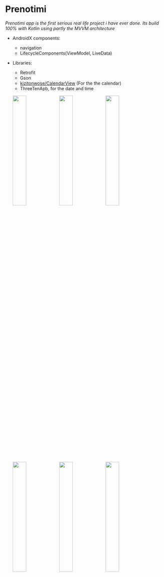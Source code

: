 <h1>Prenotimi</h1>

*Prenotimi app is the first serious real life project i have ever done.
Its build 100% with Kotlin using *partly* the MVVM architecture*



  
 
- AndroidX components:
  - navigation
  - LifecycleComponents(ViewModel, LiveData)
  
- Libraries: 
  - Retrofit
  - Gson
  - [kizitonwose/CalendarView](https://github.com/kizitonwose/CalendarView) (For the the calendar)
  - ThreeTenApb, for the date and time
  
  
  <img src="https://user-images.githubusercontent.com/58820286/87429449-155f3d80-c5e4-11ea-8de0-8b35a95d4471.PNG" width="30%"></img> <img src="https://user-images.githubusercontent.com/58820286/87429450-15f7d400-c5e4-11ea-96a8-d53f0d19a885.png" width="30%"></img> <img src="https://user-images.githubusercontent.com/58820286/87429444-142e1080-c5e4-11ea-8dd0-1fe57e5936d2.PNG" width="30%"></img> <img src="https://user-images.githubusercontent.com/58820286/87429448-155f3d80-c5e4-11ea-849a-0d76b07cefc8.PNG" width="30%"></img> <img src="https://user-images.githubusercontent.com/58820286/87429452-15f7d400-c5e4-11ea-80cb-40dd83b35d4e.PNG" width="30%"></img> <img src="https://user-images.githubusercontent.com/58820286/87429447-14c6a700-c5e4-11ea-8593-2b5396ec6e10.PNG" width="30%"></img> 
  
 

